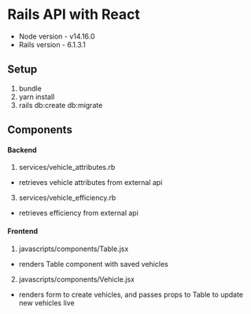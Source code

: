 # Rails API with React

* Node version - v14.16.0
* Rails version - 6.1.3.1

## Setup
1. bundle
2. yarn install
3. rails db:create db:migrate

## Components

#### Backend
1. services/vehicle_attributes.rb
 - retrieves vehicle attributes from external api

3. services/vehicle_efficiency.rb
 - retrieves efficiency from external api

#### Frontend
1. javascripts/components/Table.jsx
 - renders Table component with saved vehicles

2. javascripts/components/Vehicle.jsx
 - renders form to create vehicles, and passes props to Table to update new vehicles live 
